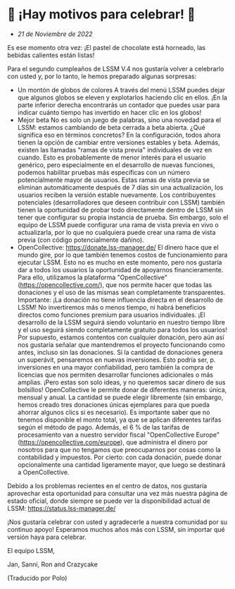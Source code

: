 # 🎉 ¡Hay motivos para celebrar! 🎉

* *21 de Noviembre de 2022*

Es ese momento otra vez: ¡El pastel de chocolate está horneado, las bebidas calientes están listas!

Para el segundo cumpleaños de LSSM V.4 nos gustaría volver a celebrarlo con usted y, por lo tanto, le hemos preparado algunas sorpresas:

* Un montón de globos de colores
A través del menú LSSM puedes dejar que algunos globos se eleven y explotarlos haciendo clic en ellos. ¡En la parte inferior derecha encontrarás un contador que puedes usar para indicar cuánto tiempo has invertido en hacer clic en los globos!
* Mejor beta
  No es solo un juego de palabras, sino una novedad para el LSSM: estamos cambiando de beta cerrada a beta abierta.
  ¿Qué significa eso en términos concretos?
  En la configuración, todos ahora tienen la opción de cambiar entre versiones estables y beta. Además, existen las llamadas "ramas de vista previa" individuales de vez en cuando. Esto es probablemente de menor interés para el usuario genérico, pero especialmente en el desarrollo de nuevas funciones, podemos habilitar pruebas más específicas con un número potencialmente mayor de usuarios. Estas ramas de vista previa se eliminan automáticamente después de 7 días sin una actualización, los usuarios reciben la versión estable nuevamente.
  Los contribuyentes potenciales (desarrolladores que deseen contribuir con LSSM) también tienen la oportunidad de probar todo directamente dentro de LSSM sin tener que configurar su propia instancia de prueba. Sin embargo, solo el equipo de LSSM puede configurar una rama de vista previa en vivo o actualizarla, por lo que no cualquiera puede crear una rama de vista previa (con código potencialmente dañino).
* OpenCollective: <https://donate.lss-manager.de/>
  El dinero hace que el mundo gire, por lo que también tenemos costos de funcionamiento para ejecutar LSSM. Esto no es mucho en este momento, pero nos gustaría dar a todos los usuarios la oportunidad de apoyarnos financieramente. Para ello, utilizamos la plataforma "OpenCollective" (<https://opencollective.com/>), que nos permite hacer que todas las donaciones y el uso de las mismas sean completamente transparentes.
  Importante: ¡La donación no tiene influencia directa en el desarrollo de LSSM! No invertiremos más o menos tiempo, ni habrá beneficios directos como funciones premium para usuarios individuales. ¡El desarrollo de la LSSM seguirá siendo voluntario en nuestro tiempo libre y el uso seguirá siendo completamente gratuito para todos los usuarios!
  Por supuesto, estamos contentos con cualquier donación, pero aún así nos gustaría señalar que mantendremos el proyecto funcionando como antes, incluso sin las donaciones.
  Si la cantidad de donaciones genera un superávit, pensaremos en nuevas inversiones. Esto podría ser, p. inversiones en una mayor confiabilidad, pero también la compra de licencias que nos permiten desarrollar funciones adicionales o más amplias. ¡Pero estas son solo ideas, y no queremos sacar dinero de sus bolsillos!
  OpenCollective le permite donar de diferentes maneras: única, mensual y anual. La cantidad se puede elegir libremente (sin embargo, hemos creado tres donaciones únicas ejemplares para que pueda ahorrar algunos clics si es necesario). Es importante saber que no tenemos disponible el monto total, ya que se aplican diferentes tarifas según el método de pago. Además, el 6 % de las tarifas de procesamiento van a nuestro servidor fiscal "OpenCollective Europe" (<https://opencollective.com/europe>), que administra el dinero por nosotros para que no tengamos que preocuparnos por cosas como la contabilidad y impuestos.
  Por cierto: con cada donación, puede donar opcionalmente una cantidad ligeramente mayor, que luego se destinará a OpenCollective.
  
Debido a los problemas recientes en el centro de datos, nos gustaría aprovechar esta oportunidad para consultar una vez más nuestra página de estado oficial, donde siempre se puede ver la disponibilidad actual de LSSM: <https://status.lss-manager.de/>

¡Nos gustaría celebrar con usted y agradecerle a nuestra comunidad por su continuo apoyo!
Esperamos muchos años más con LSSM, sin importar qué versión haya para celebrar.

El equipo LSSM,

Jan, Sanni, Ron and Crazycake

(Traducido por Polo)
